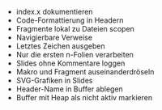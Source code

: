 * index.x dokumentieren
* Code-Formattierung in Headern
* Fragmente lokal zu Dateien scopen
* Navigierbare Verweise
* Letztes Zeichen ausgeben
* Nur die ersten n-Folien verarbeiten
* Slides ohne Kommentare loggen
* Makro und Fragment auseinanderdröseln
* SVG-Grafiken in Slides
* Header-Name in Buffer ablegen
* Buffer mit Heap als nicht aktiv markieren
